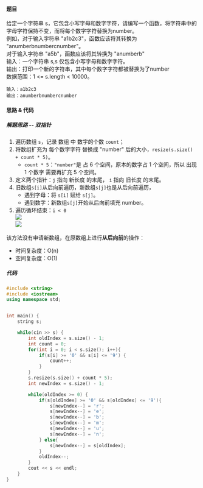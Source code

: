 <h4 id="xc4pS">题目</h4>

给定一个字符串 s，它包含小写字母和数字字符，请编写一个函数，将字符串中的字母字符保持不变，而将每个数字字符替换为number。  
例如，对于输入字符串 "a1b2c3"，函数应该将其转换为 "anumberbnumbercnumber"。  
对于输入字符串 "a5b"，函数应该将其转换为 "anumberb"  
输入：一个字符串 s,s 仅包含小写字母和数字字符。  
输出：打印一个新的字符串，其中每个数字字符都被替换为了number  
数据范围：1 <= s.length < 10000。

```plain
输入：a1b2c3
输出：anumberbnumbercnumber
```



<h4 id="UHIZZ">思路 & 代码</h4>
<h5 id="nL9Qr">解题思路  -- 双指针</h5>

1. 遍历数组 `s`，记录 数组 中 数字的个数 `count`；
2. 将数组扩充为 每个数字字符 替换成 "number" 后的大小，`resize(s.size() + count * 5)`。
    - `count * 5`：`"number"`是 占 6 个空间，原本的数字占 1 个空间，所以 出现 1 个数字 需要再扩充 5 个空间。
3. 定义两个指针：`j` 指向 新长度 的末尾， `i` 指向 旧长度 的末尾。
4. 旧数组`s[i]`从后向前遍历，新数组`s[j]`也是从后向前遍历，
    - 遇到字母：将 `s[i]` 赋给 `s[j]`。
    - 遇到数字：新数组`s[j]`开始从后向前填充 number。
5. 遍历循环结束：`i < 0`  
![](http://cdn.notes.kamacoder.com/a07e713a-ef19-4e76-a5cb-7c8a25129c27.png)  
![](http://cdn.notes.kamacoder.com/79819ed5-5119-4d6a-81ff-e08e51823e18.png)

该方法没有申请新数组，在原数组上进行**从后向前**的操作：

+ 时间复杂度：O(n)
+ 空间复杂度：O(1)

<h5 id="JJDIJ">代码</h5>

```cpp
#include <string>
#include <iostream>
using namespace std;


int main() {
    string s;

    while(cin >> s) {
        int oldIndex = s.size() - 1;
        int count = 0;
        for(int i = 0; i < s.size(); i++){
            if(s[i] >= '0' && s[i] <= '9') {
                count++;
            }
        }
        s.resize(s.size() + count * 5);
        int newIndex = s.size() - 1;

        while(oldIndex >= 0) {
            if(s[oldIndex] >= '0' && s[oldIndex] <= '9'){
                s[newIndex--] = 'r';
                s[newIndex--] = 'e';
                s[newIndex--] = 'b';
                s[newIndex--] = 'm';
                s[newIndex--] = 'u';
                s[newIndex--] = 'n';
            } else{
                s[newIndex--] = s[oldIndex];
            }
            oldIndex--;
        }
        cout << s << endl;
    }
}
```

